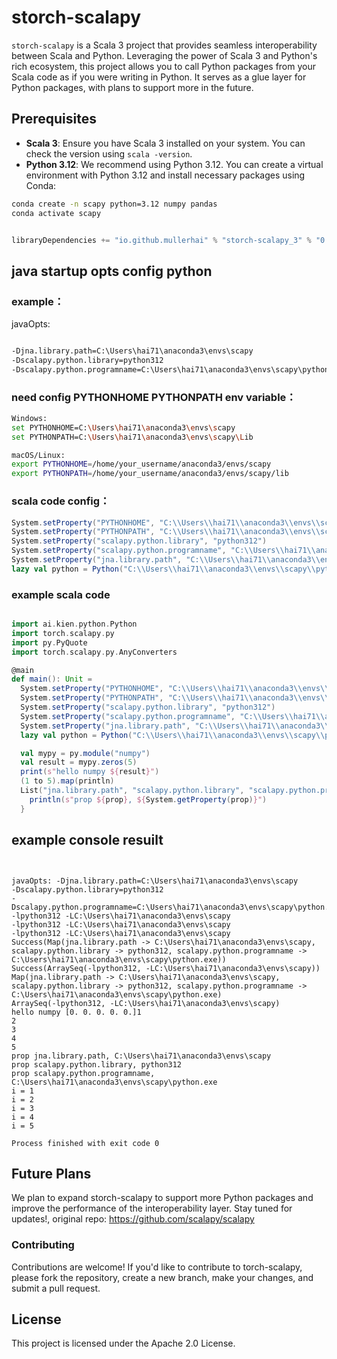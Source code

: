 # storch-scalapy

`storch-scalapy` is a Scala 3 project that provides seamless interoperability between Scala and Python. Leveraging the power of Scala 3 and Python's rich ecosystem, this project allows you to call Python packages from your Scala code as if you were writing in Python. It serves as a glue layer for Python packages, with plans to support more in the future.

## Prerequisites
- **Scala 3**: Ensure you have Scala 3 installed on your system. You can check the version using `scala -version`.
- **Python 3.12**: We recommend using Python 3.12. You can create a virtual environment with Python 3.12 and install necessary packages using Conda:


```bash
conda create -n scapy python=3.12 numpy pandas
conda activate scapy
````

```scala 3

libraryDependencies += "io.github.mullerhai" % "storch-scalapy_3" % "0.1.3-1.15.1"
```

## java startup opts config python 
### example：
javaOpts:
```bash 

-Djna.library.path=C:\Users\hai71\anaconda3\envs\scapy
-Dscalapy.python.library=python312
-Dscalapy.python.programname=C:\Users\hai71\anaconda3\envs\scapy\python.exe

```


###  need config PYTHONHOME  PYTHONPATH env variable：
```bash
Windows:
set PYTHONHOME=C:\Users\hai71\anaconda3\envs\scapy
set PYTHONPATH=C:\Users\hai71\anaconda3\envs\scapy\Lib

macOS/Linux:
export PYTHONHOME=/home/your_username/anaconda3/envs/scapy
export PYTHONPATH=/home/your_username/anaconda3/envs/scapy/lib
```


### scala code config：
```scala 3
System.setProperty("PYTHONHOME", "C:\\Users\\hai71\\anaconda3\\envs\\scapy")
System.setProperty("PYTHONPATH", "C:\\Users\\hai71\\anaconda3\\envs\\scapy\\Lib")
System.setProperty("scalapy.python.library", "python312")
System.setProperty("scalapy.python.programname", "C:\\Users\\hai71\\anaconda3\\envs\\scapy\\python.exe")
System.setProperty("jna.library.path", "C:\\Users\\hai71\\anaconda3\\envs\\scapy")
lazy val python = Python("C:\\Users\\hai71\\anaconda3\\envs\\scapy\\python.exe")

```

### example scala code

```scala 3

import ai.kien.python.Python
import torch.scalapy.py
import py.PyQuote
import torch.scalapy.py.AnyConverters

@main
def main(): Unit =
  System.setProperty("PYTHONHOME", "C:\\Users\\hai71\\anaconda3\\envs\\scapy")
  System.setProperty("PYTHONPATH", "C:\\Users\\hai71\\anaconda3\\envs\\scapy\\Lib")
  System.setProperty("scalapy.python.library", "python312")
  System.setProperty("scalapy.python.programname", "C:\\Users\\hai71\\anaconda3\\envs\\scapy\\python.exe")
  System.setProperty("jna.library.path", "C:\\Users\\hai71\\anaconda3\\envs\\scapy")
  lazy val python = Python("C:\\Users\\hai71\\anaconda3\\envs\\scapy\\python.exe")

  val mypy = py.module("numpy")
  val result = mypy.zeros(5)
  print(s"hello numpy ${result}")
  (1 to 5).map(println)
  List("jna.library.path", "scalapy.python.library", "scalapy.python.programname").foreach { prop =>
    println(s"prop ${prop}, ${System.getProperty(prop)}")
  }
```

## example console resuilt
```console


javaOpts: -Djna.library.path=C:\Users\hai71\anaconda3\envs\scapy
-Dscalapy.python.library=python312
-Dscalapy.python.programname=C:\Users\hai71\anaconda3\envs\scapy\python.exe
-lpython312 -LC:\Users\hai71\anaconda3\envs\scapy
-lpython312 -LC:\Users\hai71\anaconda3\envs\scapy
-lpython312 -LC:\Users\hai71\anaconda3\envs\scapy
Success(Map(jna.library.path -> C:\Users\hai71\anaconda3\envs\scapy, scalapy.python.library -> python312, scalapy.python.programname -> C:\Users\hai71\anaconda3\envs\scapy\python.exe))
Success(ArraySeq(-lpython312, -LC:\Users\hai71\anaconda3\envs\scapy))
Map(jna.library.path -> C:\Users\hai71\anaconda3\envs\scapy, scalapy.python.library -> python312, scalapy.python.programname -> C:\Users\hai71\anaconda3\envs\scapy\python.exe)
ArraySeq(-lpython312, -LC:\Users\hai71\anaconda3\envs\scapy)
hello numpy [0. 0. 0. 0. 0.]1
2
3
4
5
prop jna.library.path, C:\Users\hai71\anaconda3\envs\scapy
prop scalapy.python.library, python312
prop scalapy.python.programname, C:\Users\hai71\anaconda3\envs\scapy\python.exe
i = 1
i = 2
i = 3
i = 4
i = 5

Process finished with exit code 0

```


## Future Plans
We plan to expand storch-scalapy to support more Python packages and improve the performance of the interoperability layer. Stay tuned for updates!,
original repo: https://github.com/scalapy/scalapy

### Contributing
Contributions are welcome! If you'd like to contribute to torch-scalapy, please fork the repository, create a new branch, make your changes, and submit a pull request.

## License
This project is licensed under the Apache 2.0 License.
